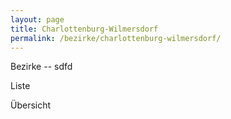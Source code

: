 ```yaml
---
layout: page
title: Charlottenburg-Wilmersdorf
permalink: /bezirke/charlottenburg-wilmersdorf/
---
```



Bezirke -- sdfd

Liste

Übersicht